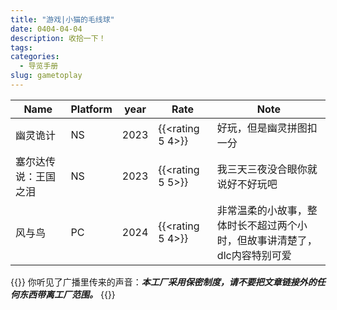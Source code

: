 ```yaml
---
title: "游戏|小猫的毛线球"
date: 0404-04-04
description: 收拾一下！
tags:
categories:
  - 导览手册
slug: gametoplay
---
```

<style>
  blockquote {
    color: #2a4f43; /* 设置字体颜色 */
  }
</style>
|Name|Platform|year|Rate|Note|
|----|--------|----|----|----|
|幽灵诡计|NS|2023|{{<rating 5 4>}}|好玩，但是幽灵拼图扣一分
|塞尔达传说：王国之泪|NS|2023|{{<rating 5 5>}}|我三天三夜没合眼你就说好不好玩吧
|风与鸟|PC|2024|{{<rating 5 4>}}|非常温柔的小故事，整体时长不超过两个小时，但故事讲清楚了，dlc内容特别可爱


{{<card>}}
你听见了广播里传来的声音：***本工厂采用保密制度，请不要把文章链接外的任何东西带离工厂范围。***
{{</card>}}
